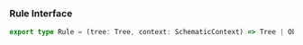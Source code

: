 ### Rule Interface

```typescript
export type Rule = (tree: Tree, context: SchematicContext) => Tree | Observable<Tree> | Rule | Promise<void | Rule> | void;
```